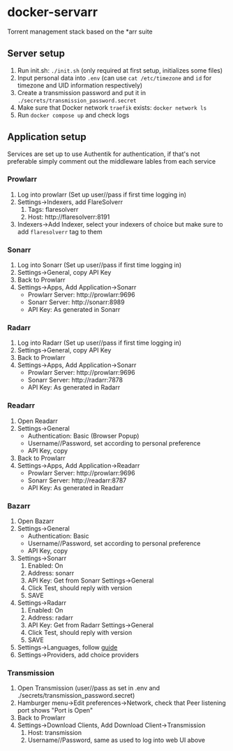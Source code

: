 # docker-servarr
Torrent management stack based on the *arr suite

## Server setup
1. Run init.sh: `./init.sh` (only required at first setup, initializes some files)
1. Input personal data into `.env` (can use `cat /etc/timezone` and `id` for timezone and UID information respectively)
1. Create a transmission password and put it in `./secrets/transmission_password.secret`
1. Make sure that Docker network `traefik` exists: `docker network ls`
1. Run `docker compose up` and check logs

## Application setup
Services are set up to use Authentik for authentication, if that's not preferable simply comment out the middleware lables from each service

### Prowlarr
1. Log into prowlarr (Set up user//pass if first time logging in)
1. Settings->Indexers, add FlareSolverr
    1. Tags: flaresolverr
    1. Host: http://flaresolverr:8191
1. Indexers->Add Indexer, select your indexers of choice but make sure to add `flaresolverr` tag to them

### Sonarr
1. Log into Sonarr (Set up user//pass if first time logging in)
1. Settings->General, copy API Key
1. Back to Prowlarr
1. Settings->Apps, Add Application->Sonarr
    - Prowlarr Server: http://prowlarr:9696
    - Sonarr Server: http://sonarr:8989
    - API Key: As generated in Sonarr

### Radarr
1. Log into Radarr (Set up user//pass if first time logging in)
1. Settings->General, copy API Key
1. Back to Prowlarr
1. Settings->Apps, Add Application->Sonarr
    - Prowlarr Server: http://prowlarr:9696
    - Sonarr Server: http://radarr:7878
    - API Key: As generated in Radarr

### Readarr
1. Open Readarr
1. Settings->General
    - Authentication: Basic (Browser Popup)
    - Username//Password, set according to personal preference
    - API Key, copy
1. Back to Prowlarr
1. Settings->Apps, Add Application->Readarr
    - Prowlarr Server: http://prowlarr:9696
    - Sonarr Server: http://readarr:8787
    - API Key: As generated in Readarr

### Bazarr
1. Open Bazarr
1. Settings->General
    - Authentication: Basic
    - Username//Password, set according to personal preference
    - API Key, copy
1. Settings->Sonarr
    1. Enabled: On
    1. Address: sonarr
    1. API Key: Get from Sonarr Settings->General
    1. Click Test, should reply with version
    1. SAVE
1. Settings->Radarr
    1. Enabled: On
    1. Address: radarr
    1. API Key: Get from Radarr Settings->General
    1. Click Test, should reply with version
    1. SAVE
1. Settings->Languages, follow [guide](https://trash-guides.info/Bazarr/Setup-Guide/#languages)
1. Settings->Providers, add choice providers

### Transmission
1. Open Transmission (user//pass as set in .env and ./secrets/transmission_password.secret)
1. Hamburger menu->Edit preferences->Network, check that Peer listening port shows "Port is Open"
1. Back to Prowlarr
1. Settings->Download Clients, Add Download Client->Transmission
    1. Host: transmission
    1. Username//Password, same as used to log into web UI above
